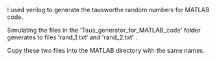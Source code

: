 
I used verilog to generate the tausworthe random numbers for MATLAB code.

Simulating the files in the    'Taus_generator_for_MATLAB_code'  folder generates to files 'rand_1.txt'  and 'rand_2.txt' .

Copy these two files into the MATLAB directory with the same names.
